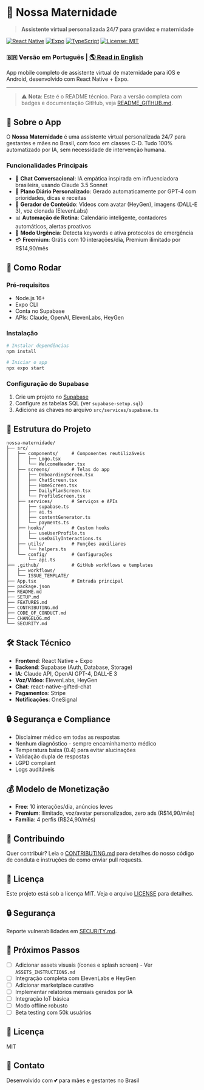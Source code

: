 # 👶 Nossa Maternidade

> **Assistente virtual personalizada 24/7 para gravidez e maternidade**

[![React Native](https://img.shields.io/badge/React%20Native-0.74-blue)](https://reactnative.dev/)
[![Expo](https://img.shields.io/badge/Expo-51-black)](https://expo.dev/)
[![TypeScript](https://img.shields.io/badge/TypeScript-5.1-blue)](https://www.typescriptlang.org/)
[![License: MIT](https://img.shields.io/badge/License-MIT-yellow.svg)](LICENSE)

### 🇧🇷 Versão em Português | [🌎 Read in English](README_GITHUB.md)

App mobile completo de assistente virtual de maternidade para iOS e Android, desenvolvido com React Native + Expo.

---

> ⚠️ **Nota**: Este é o README técnico. Para a versão completa com badges e documentação GitHub, veja [README_GITHUB.md](README_GITHUB.md).

## 🎯 Sobre o App

O **Nossa Maternidade** é uma assistente virtual personalizada 24/7 para gestantes e mães no Brasil, com foco em classes C-D. Tudo 100% automatizado por IA, sem necessidade de intervenção humana.

### Funcionalidades Principais

- 🤖 **Chat Conversacional**: IA empática inspirada em influenciadora brasileira, usando Claude 3.5 Sonnet
- 📅 **Plano Diário Personalizado**: Gerado automaticamente por GPT-4 com prioridades, dicas e receitas
- 🎨 **Gerador de Conteúdo**: Vídeos com avatar (HeyGen), imagens (DALL-E 3), voz clonada (ElevenLabs)
- 📊 **Automação de Rotina**: Calendário inteligente, contadores automáticos, alertas proativos
- 🚨 **Modo Urgência**: Detecta keywords e ativa protocolos de emergência
- 💳 **Freemium**: Grátis com 10 interações/dia, Premium ilimitado por R$14,90/mês

## 🚀 Como Rodar

### Pré-requisitos

- Node.js 16+
- Expo CLI
- Conta no Supabase
- APIs: Claude, OpenAI, ElevenLabs, HeyGen

### Instalação

```bash
# Instalar dependências
npm install

# Iniciar o app
npx expo start
```

### Configuração do Supabase

1. Crie um projeto no [Supabase](https://supabase.com)
2. Configure as tabelas SQL (ver `supabase-setup.sql`)
3. Adicione as chaves no arquivo `src/services/supabase.ts`

## 📁 Estrutura do Projeto

```
nossa-maternidade/
├── src/
│   ├── components/     # Componentes reutilizáveis
│   │   ├── Logo.tsx
│   │   └── WelcomeHeader.tsx
│   ├── screens/        # Telas do app
│   │   ├── OnboardingScreen.tsx
│   │   ├── ChatScreen.tsx
│   │   ├── HomeScreen.tsx
│   │   ├── DailyPlanScreen.tsx
│   │   └── ProfileScreen.tsx
│   ├── services/       # Serviços e APIs
│   │   ├── supabase.ts
│   │   ├── ai.ts
│   │   ├── contentGenerator.ts
│   │   └── payments.ts
│   ├── hooks/          # Custom hooks
│   │   ├── useUserProfile.ts
│   │   └── useDailyInteractions.ts
│   ├── utils/          # Funções auxiliares
│   │   └── helpers.ts
│   └── config/         # Configurações
│       └── api.ts
├── .github/            # GitHub workflows e templates
│   ├── workflows/
│   └── ISSUE_TEMPLATE/
├── App.tsx             # Entrada principal
├── package.json
├── README.md
├── SETUP.md
├── FEATURES.md
├── CONTRIBUTING.md
├── CODE_OF_CONDUCT.md
├── CHANGELOG.md
└── SECURITY.md
```

## 🛠️ Stack Técnico

- **Frontend**: React Native + Expo
- **Backend**: Supabase (Auth, Database, Storage)
- **IA**: Claude API, OpenAI GPT-4, DALL-E 3
- **Voz/Vídeo**: ElevenLabs, HeyGen
- **Chat**: react-native-gifted-chat
- **Pagamentos**: Stripe
- **Notificações**: OneSignal

## 🔒 Segurança e Compliance

- Disclaimer médico em todas as respostas
- Nenhum diagnóstico - sempre encaminhamento médico
- Temperatura baixa (0.4) para evitar alucinações
- Validação dupla de respostas
- LGPD compliant
- Logs auditáveis

## 💰 Modelo de Monetização

- **Free**: 10 interações/dia, anúncios leves
- **Premium**: Ilimitado, voz/avatar personalizados, zero ads (R$14,90/mês)
- **Família**: 4 perfis (R$24,90/mês)

## 🤝 Contribuindo

Quer contribuir? Leia o [CONTRIBUTING.md](CONTRIBUTING.md) para detalhes do nosso código de conduta e instruções de como enviar pull requests.

## 📝 Licença

Este projeto está sob a licença MIT. Veja o arquivo [LICENSE](LICENSE) para detalhes.

## 🔒 Segurança

Reporte vulnerabilidades em [SECURITY.md](SECURITY.md).

## 📱 Próximos Passos

- [ ] Adicionar assets visuais (ícones e splash screen) - Ver `ASSETS_INSTRUCTIONS.md`
- [ ] Integração completa com ElevenLabs e HeyGen
- [ ] Adicionar marketplace curativo
- [ ] Implementar relatórios mensais gerados por IA
- [ ] Integração IoT básica
- [ ] Modo offline robusto
- [ ] Beta testing com 50k usuários

## 📄 Licença

MIT

## 👥 Contato

Desenvolvido com 💕 para mães e gestantes no Brasil

